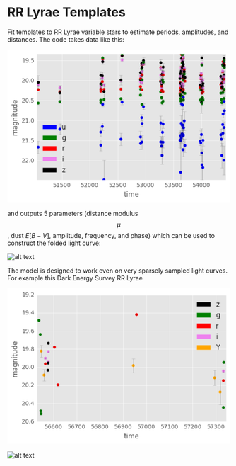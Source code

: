 # RR Lyrae Templates

Fit templates to RR Lyrae variable stars to estimate periods, amplitudes, and distances. The code takes data like this:

![alt text](figs/sdss.png "SDSS Stripe 82 RR Lyrae Light Curve")

and outputs 5 parameters (distance modulus $$\mu$$, dust $E[B-V]$, amplitude, frequency, and phase) which can be used to construct the folded light curve:

![alt text](figs/sdss_fold.png "SDSS Stripe 82 RR Lyrae Folded Light Curve")


The model is designed to work even on very sparsely sampled light curves. For example this Dark Energy Survey RR Lyrae

![alt text](figs/des.png "DES Light Curve")


![alt text](figs/des_fold.png "DES Light Curve")



